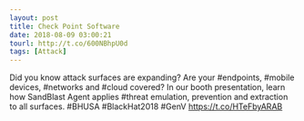 ```yaml
---
layout: post
title: Check Point Software
date: 2018-08-09 03:00:21
tourl: http://t.co/600NBhpU0d
tags: [Attack]
---
```

Did you know attack surfaces are expanding? Are your #endpoints, #mobile devices, #networks and #cloud covered? In our booth presentation, learn how SandBlast Agent applies #threat emulation, prevention and extraction to all surfaces. #BHUSA #BlackHat2018 #GenV https://t.co/HTeFbyARAB